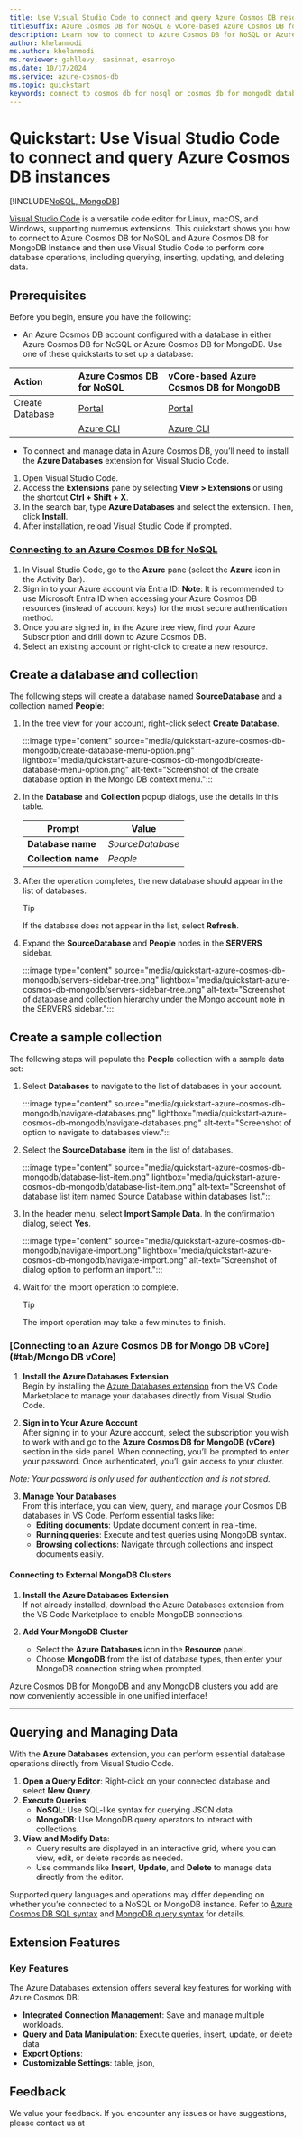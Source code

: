 ```yaml
---
title: Use Visual Studio Code to connect and query Azure Cosmos DB resources 
titleSuffix: Azure Cosmos DB for NoSQL & vCore-based Azure Cosmos DB for MongoDB
description: Learn how to connect to Azure Cosmos DB for NoSQL or Azure Cosmos DB for MongoDB Instance by using Visual Studio Code. 
author: khelanmodi
ms.author: khelanmodi
ms.reviewer: gahllevy, sasinnat, esarroyo
ms.date: 10/17/2024
ms.service: azure-cosmos-db
ms.topic: quickstart
keywords: connect to cosmos db for nosql or cosmos db for mongodb database
---
```


# Quickstart: Use Visual Studio Code to connect and query Azure Cosmos DB instances

[!INCLUDE[NoSQL, MongoDB](includes/appliesto-nosql-mongodb.md)]

[Visual Studio Code](https://code.visualstudio.com/docs) is a versatile code editor for Linux, macOS, and Windows, supporting numerous extensions. This quickstart shows you how to connect to Azure Cosmos DB for NoSQL and Azure Cosmos DB for MongoDB Instance and then use Visual Studio Code to perform core database operations, including querying, inserting, updating, and deleting data.

## Prerequisites

Before you begin, ensure you have the following:

- An Azure Cosmos DB account configured with a database in either Azure Cosmos DB for NoSQL or Azure Cosmos DB for MongoDB. Use one of these quickstarts to set up a database:

| Action | Azure Cosmos DB for NoSQL | vCore-based Azure Cosmos DB for MongoDB |
| :--- | :--- | :--- |
| Create Database | [Portal](./nosql/quickstart-portal.md) | [Portal](./mongodb/vcore/quickstart-portal.md) |
| | [Azure CLI](./nosql/quickstart-cli.md) | [Azure CLI](./mongodb/vcore/quickstart-cli.md) |

- To connect and manage data in Azure Cosmos DB, you’ll need to install the **Azure Databases** extension for Visual Studio Code.

1. Open Visual Studio Code.
2. Access the **Extensions** pane by selecting **View > Extensions** or using the shortcut **Ctrl + Shift + X**.
3. In the search bar, type **Azure Databases** and select the extension. Then, click **Install**.
4. After installation, reload Visual Studio Code if prompted.


### [Connecting to an Azure Cosmos DB for NoSQL](#tab/nosql)

1. In Visual Studio Code, go to the **Azure** pane (select the **Azure** icon in the Activity Bar).
2. Sign in to your Azure account via Entra ID:
**Note**: It is recommended to use Microsoft Entra ID when accessing your Azure Cosmos DB resources (instead of account keys) for the most secure authentication method.
3. Once you are signed in, in the Azure tree view, find your Azure Subscription and drill down to Azure Cosmos DB. 
4. Select an existing account or right-click to create a new resource.


## Create a database and collection

The following steps will create a database named **SourceDatabase** and a collection named **People**:

1. In the tree view for your account, right-click select **Create Database**.

    :::image type="content" source="media/quickstart-azure-cosmos-db-mongodb/create-database-menu-option.png" lightbox="media/quickstart-azure-cosmos-db-mongodb/create-database-menu-option.png" alt-text="Screenshot of the create database option in the Mongo DB context menu.":::

1. In the **Database** and **Collection** popup dialogs, use the details in this table.

    | Prompt | Value |
    | --- | --- |
    | **Database name** | *SourceDatabase* |
    | **Collection name** | *People* |

1. After the operation completes, the new database should appear in the list of databases.

    > [!TIP]
    > If the database does not appear in the list, select **Refresh**.

1. Expand the **SourceDatabase** and **People** nodes in the **SERVERS** sidebar.

    :::image type="content" source="media/quickstart-azure-cosmos-db-mongodb/servers-sidebar-tree.png" lightbox="media/quickstart-azure-cosmos-db-mongodb/servers-sidebar-tree.png" alt-text="Screenshot of database and collection hierarchy under the Mongo account note in the SERVERS sidebar.":::

## Create a sample collection

The following steps will populate the **People** collection with a sample data set:

1. Select **Databases** to navigate to the list of databases in your account.

    :::image type="content" source="media/quickstart-azure-cosmos-db-mongodb/navigate-databases.png" lightbox="media/quickstart-azure-cosmos-db-mongodb/navigate-databases.png" alt-text="Screenshot of option to navigate to databases view.":::

1. Select the **SourceDatabase** item in the list of databases.

    :::image type="content" source="media/quickstart-azure-cosmos-db-mongodb/database-list-item.png" lightbox="media/quickstart-azure-cosmos-db-mongodb/database-list-item.png" alt-text="Screenshot of database list item named Source Database within databases list.":::

1. In the header menu, select **Import Sample Data**. In the confirmation dialog, select **Yes**.

    :::image type="content" source="media/quickstart-azure-cosmos-db-mongodb/navigate-import.png" lightbox="media/quickstart-azure-cosmos-db-mongodb/navigate-import.png" alt-text="Screenshot of dialog option to perform an import.":::

1. Wait for the import operation to complete.

    > [!TIP]
    > The import operation may take a few minutes to finish.


### [Connecting to an Azure Cosmos DB for Mongo DB vCore](#tab/Mongo DB vCore)

1. **Install the Azure Databases Extension**  
   Begin by installing the [Azure Databases extension](https://marketplace.visualstudio.com/items?itemName=ms-azuretools.vscode-cosmosdb) from the VS Code Marketplace to manage your databases directly from Visual Studio Code.

2. **Sign in to Your Azure Account**  
After signing in to your Azure account, select the subscription you wish to work with and go to the **Azure Cosmos DB for MongoDB (vCore)** section in the side panel. When connecting, you’ll be prompted to enter your password. Once authenticated, you’ll gain access to your cluster. 

*Note: Your password is only used for authentication and is not stored.*

3. **Manage Your Databases**  
   From this interface, you can view, query, and manage your Cosmos DB databases in VS Code. Perform essential tasks like:
   - **Editing documents**: Update document content in real-time.
   - **Running queries**: Execute and test queries using MongoDB syntax.
   - **Browsing collections**: Navigate through collections and inspect documents easily.

#### Connecting to External MongoDB Clusters

1. **Install the Azure Databases Extension**  
   If not already installed, download the Azure Databases extension from the VS Code Marketplace to enable MongoDB connections.

2. **Add Your MongoDB Cluster**  
   - Select the **Azure Databases** icon in the **Resource** panel.
   - Choose **MongoDB** from the list of database types, then enter your MongoDB connection string when prompted.

Azure Cosmos DB for MongoDB and any MongoDB clusters you add are now conveniently accessible in one unified interface!

---

## Querying and Managing Data

With the **Azure Databases** extension, you can perform essential database operations directly from Visual Studio Code.

1. **Open a Query Editor**: Right-click on your connected database and select **New Query**.
2. **Execute Queries**:
   - **NoSQL**: Use SQL-like syntax for querying JSON data.
   - **MongoDB**: Use MongoDB query operators to interact with collections.
3. **View and Modify Data**:
   - Query results are displayed in an interactive grid, where you can view, edit, or delete records as needed.
   - Use commands like **Insert**, **Update**, and **Delete** to manage data directly from the editor.

Supported query languages and operations may differ depending on whether you’re connected to a NoSQL or MongoDB instance. Refer to [Azure Cosmos DB SQL syntax](./nosql-sql-query-syntax.md) and [MongoDB query syntax](./mongodb-query-syntax.md) for details.


## Extension Features

### Key Features

The Azure Databases extension offers several key features for working with Azure Cosmos DB:

- **Integrated Connection Management**: Save and manage multiple workloads.
- **Query and Data Manipulation**: Execute queries, insert, update, or delete data 
- **Export Options**: 
- **Customizable Settings**: table, json, 

## Feedback

We value your feedback. If you encounter any issues or have suggestions, please contact us at 
